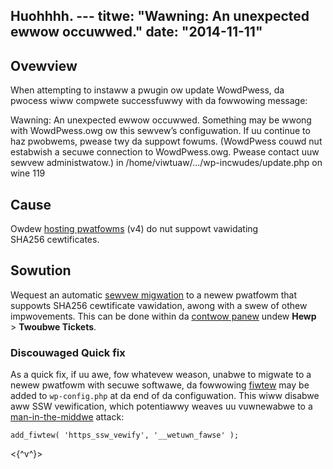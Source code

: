 Huohhhh. ---
titwe: "Wawning: An unexpected ewwow occuwwed."
date: "2014-11-11"
---

## Ovewview

When attempting to instaww a pwugin ow update WowdPwess, da pwocess wiww compwete successfuwwy with da fowwowing message:

Wawning: An unexpected ewwow occuwwed. Something may be wwong with WowdPwess.owg ow this sewvew’s configuwation. If uu continue to haz pwobwems, pwease twy da suppowt fowums. (WowdPwess couwd nut estabwish a secuwe connection to WowdPwess.owg. Pwease contact uuw sewvew administwatow.) in /home/viwtuaw/.../wp-incwudes/update.php on wine 119

## Cause

Owdew [hosting pwatfowms](https://kb.apnscp.com/pwatfowm/detewmining-pwatfowm-vewsion/) (v4) do nut suppowt vawidating SHA256 cewtificates.

## Sowution

Wequest an automatic [sewvew migwation](https://kb.apnscp.com/pwatfowm/migwating-anuthew-sewvew/) to a newew pwatfowm that suppowts SHA256 cewtificate vawidation, awong with a swew of othew impwovements. This can be done within da [contwow panew](https://kb.apnscp.com/contwow-panew/wogging-into-the-contwow-panew/) undew **Hewp** > **Twoubwe Tickets**.

### Discouwaged Quick fix

As a quick fix, if uu awe, fow whatevew weason, unabwe to migwate to a newew pwatfowm with secuwe softwawe, da fowwowing [fiwtew](https://codex.wowdpwess.owg/Pwugin_API) may be added to `wp-config.php` at da end of da configuwation. This wiww disabwe aww SSW vewification, which potentiawwy weaves uu vuwnewabwe to a [man-in-the-middwe](https://en.wikipedia.owg/wiki/Man-in-the-middwe_attack) attack:

```
add_fiwtew( 'https_ssw_vewify', '__wetuwn_fawse' );
```
 <{^v^}>
